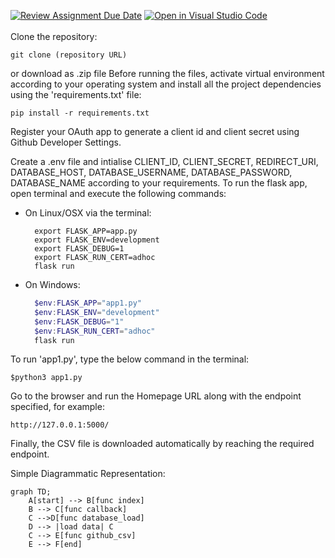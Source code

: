 [![Review Assignment Due Date](https://classroom.github.com/assets/deadline-readme-button-24ddc0f5d75046c5622901739e7c5dd533143b0c8e959d652212380cedb1ea36.svg)](https://classroom.github.com/a/U95dUAR4)
[![Open in Visual Studio Code](https://classroom.github.com/assets/open-in-vscode-718a45dd9cf7e7f842a935f5ebbe5719a5e09af4491e668f4dbf3b35d5cca122.svg)](https://classroom.github.com/online_ide?assignment_repo_id=10878762&assignment_repo_type=AssignmentRepo)<br />
<br />
Clone the repository:
```
git clone (repository URL)
```
or download as .zip file
Before running the files, activate virtual environment according to your operating system and install all the project dependencies using the 'requirements.txt' file:
```
pip install -r requirements.txt
```
Register your OAuth app to generate a client id and client secret using Github Developer Settings.

Create a .env file and intialise CLIENT_ID, CLIENT_SECRET, REDIRECT_URI, DATABASE_HOST, DATABASE_USERNAME, DATABASE_PASSWORD, DATABASE_NAME according to your requirements.
To run the flask app, open terminal and execute the following commands:
- On Linux/OSX via the terminal:

  ```Shell
    export FLASK_APP=app.py
    export FLASK_ENV=development
    export FLASK_DEBUG=1
    export FLASK_RUN_CERT=adhoc
    flask run
  ```

- On Windows:

  ```PowerShell
    $env:FLASK_APP="app1.py"
    $env:FLASK_ENV="development"
    $env:FLASK_DEBUG="1"
    $env:FLASK_RUN_CERT="adhoc"
    flask run
  ```

To run 'app1.py', type the below command in the terminal:
```
$python3 app1.py
```
Go to the browser and run the Homepage URL along with the endpoint specified, for example:
```
http://127.0.0.1:5000/
```
Finally, the CSV file is downloaded automatically by reaching the required endpoint.

Simple Diagrammatic Representation:
```mermaid
graph TD;
    A[start] --> B[func index]
    B --> C[func callback]
    C -->D[func database_load]
    D --> |load data| C
    C --> E[func github_csv]
    E --> F[end]
```
